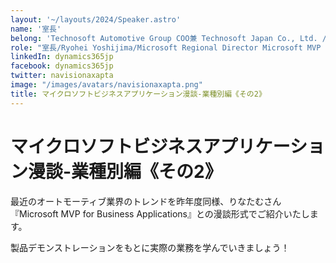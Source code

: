 ```yaml
---
layout: '~/layouts/2024/Speaker.astro'
name: '室長'
belong: 'Technosoft Automotive Group COO兼 Technosoft Japan Co., Ltd. /President'
role: "室長/Ryohei Yoshijima/Microsoft Regional Director Microsoft MVP for Business Applications"
linkedIn: dynamics365jp
facebook: dynamics365jp
twitter: navisionaxapta
image: "/images/avatars/navisionaxapta.png"
title: マイクロソフトビジネスアプリケーション漫談-業種別編《その2》
---
```


# マイクロソフトビジネスアプリケーション漫談-業種別編《その2》

最近のオートモーティブ業界のトレンドを昨年度同様、りなたむさん『Microsoft MVP for Business Applications』との漫談形式でご紹介いたします。

製品デモンストレーションをもとに実際の業務を学んでいきましょう！
